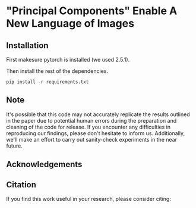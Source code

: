 # "Principal Components" Enable A New Language of Images

## Installation

First makesure pytorch is installed (we used 2.5.1).

Then install the rest of the dependencies.

```
pip install -r requirements.txt
```

## Note

It's possible that this code may not accurately replicate the results outlined in the paper due to potential human errors during the preparation and cleaning of the code for release. If you encounter any difficulties in reproducing our findings, please don't hesitate to inform us. Additionally, we'll make an effort to carry out sanity-check experiments in the near future.

## Acknowledgements

## Citation

If you find this work useful in your research, please consider citing: